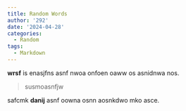 ```yaml
---
title: Random Words
author: '292'
date: '2024-04-28'
categories:
  - Random
tags:
  - Markdown
---
```


**wrsf** is enasjfns asnf  nwoa onfoen oaww os asnidnwa nos.

> susmoasnfjw

safcmk **danij** asnf oowna osnn aosnkdwo mko asce.
